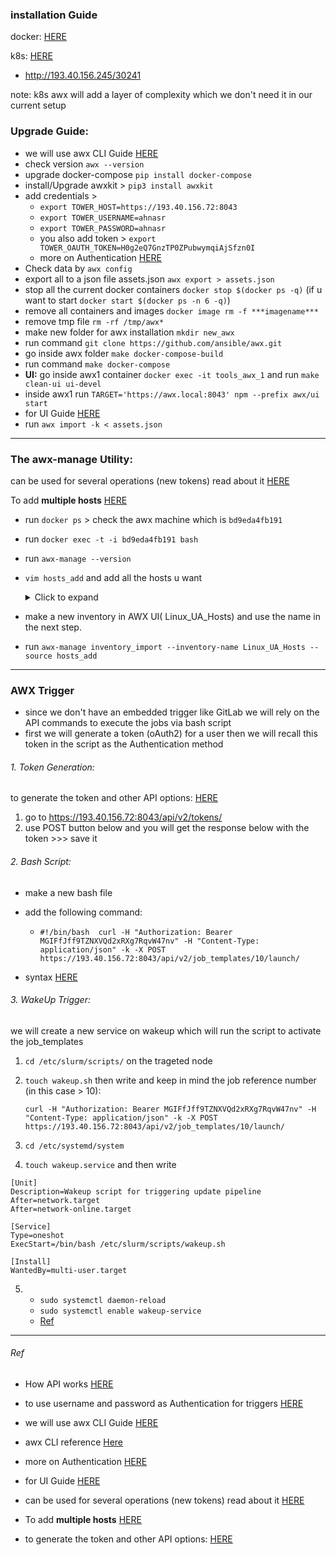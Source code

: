 ### installation Guide

docker: [HERE](https://github.com/ansible/awx/blob/devel/tools/docker-compose/README.md)

k8s: [HERE](https://gist.github.com/dmccuk/93db22e9b30d1963b8fca0de96fc82f0)
- http://193.40.156.245/30241 

note: k8s awx will add a layer of complexity which we don't need it in our current setup

### Upgrade Guide:
- we will use awx CLI Guide [HERE](https://docs.ansible.com/ansible-tower/latest/html/towercli/examples.html)
- check version `awx --version` 
- upgrade docker-compose `pip install docker-compose`
- install/Upgrade awxkit > `pip3 install awxkit`
- add credentials > 
    - `export TOWER_HOST=https://193.40.156.72:8043`     
    - `export TOWER_USERNAME=ahnasr`
    - `export TOWER_PASSWORD=ahnasr`
    - you also add token > `export TOWER_OAUTH_TOKEN=H0g2eQ7GnzTP0ZPubwymqiAjSfzn0I`
    - more on Authentication [HERE](https://docs.ansible.com/ansible-tower/latest/html/towercli/authentication.html#authentication)
- Check data by `awx config`
- export all to a json file assets.json `awx export > assets.json`
- stop all the current docker containers `docker stop $(docker ps -q)` (if u want to start `docker start $(docker ps -n 6 -q)`)
- remove all containers and images `docker image rm -f ***imagename***`
- remove tmp file `rm -rf /tmp/awx*`
- make new folder for awx installation `mkdir new_awx`
- run command `git clone https://github.com/ansible/awx.git`
- go inside awx folder `make docker-compose-build`
- run command `make docker-compose`
- **UI:** go inside awx1 container `docker exec -it tools_awx_1` and run `make clean-ui ui-devel`
- inside awx1 run `TARGET='https://awx.local:8043' npm --prefix awx/ui start`
- for UI Guide [HERE](https://github.com/ansible/awx/blob/devel/tools/docker-compose/README.md)
- run `awx import -k < assets.json`
        


--------
### The awx-manage Utility: 
can be used for several operations (new tokens) read about it [HERE](urlhttps://docs.ansible.com/ansible-tower/latest/html/administration/tower-manage.html#id1)

To add **multiple hosts** [HERE](https://www.unixarena.com/2018/12/awx-ansible-tower-inventory-bulk-hosts-import.html/#:~:text=Add%20Multiple%20hosts%20in%20AWX,ansible%20clients%20in%20few%20minutes)

* run `docker ps` > check the awx machine which is `bd9eda4fb191`
* run `docker exec -t -i bd9eda4fb191 bash`
* run `awx-manage --version`  
    
* `vim hosts_add` and add all the hosts u want 
      <details><summary>Click to expand</summary>
    #just add all the ip u want
    192.168.3.152
    192.168.3.153
    192.168.3.154
    192.168.3.155
    192.168.3.156
    192.168.3.157
    192.168.3.158
    192.168.3.159
     </details>

* make a new inventory in AWX UI( Linux_UA_Hosts) and use the name in the next step.
* run  `awx-manage inventory_import --inventory-name Linux_UA_Hosts --source hosts_add`


---
### AWX Trigger
* since we don't have an embedded trigger like GitLab we will rely on the API commands to execute the jobs via bash script
* first we will generate a token (oAuth2) for a user then we will recall this token in the script as the Authentication method 


###### 1. Token Generation:
to generate the token and other API options: [HERE](https://docs.ansible.com/ansible-tower/latest/html/towerapi/api_ref.html#/Authentication/Authentication_tokens_create_0) 

1. go to https://193.40.156.72:8043/api/v2/tokens/
2. use POST button below and you will get the response below with the token >>> save it 

###### 2. Bash Script: 
* make a new bash file 
* add the following command: 
   - `#!/bin/bash 
    curl -H "Authorization: Bearer MGIFfJff9TZNXVQd2xRXg7RqvW47nv" -H "Content-Type: application/json" -k -X POST https://193.40.156.72:8043/api/v2/job_templates/10/launch/`

* syntax [HERE](https://docs.ansible.com/ansible-tower/latest/html/administration/oauth2_token_auth.html#ag-use-oauth-pat)

###### 3. WakeUp Trigger:

we will create a new service on wakeup which will run the script to activate the job_templates

1. `cd /etc/slurm/scripts/` on the trageted node

2. `touch wakeup.sh` then write and keep in mind the job reference number (in this case > 10):

    `curl -H "Authorization: Bearer MGIFfJff9TZNXVQd2xRXg7RqvW47nv" -H "Content-Type: application/json" -k -X POST https://193.40.156.72:8043/api/v2/job_templates/10/launch/`

    
3. `cd /etc/systemd/system`

4. `touch wakeup.service` and then write

```
[Unit]
Description=Wakeup script for triggering update pipeline
After=network.target
After=network-online.target

[Service]
Type=oneshot
ExecStart=/bin/bash /etc/slurm/scripts/wakeup.sh

[Install]
WantedBy=multi-user.target
```
5. - `sudo systemctl daemon-reload`
   - `sudo systemctl enable wakeup-service`
   - [Ref](https://unix.stackexchange.com/questions/57852/how-do-i-start-a-cron-job-1-min-after-reboot)



-----------------------------
###### Ref 

* How API works [HERE](https://medium.com/@claudio.domingos/ansible-awx-from-scratch-to-rest-api-part-3-of-8-3adcf539031f)
* to use username and password as Authentication for triggers [HERE](https://stackoverflow.com/questions/3044315/how-to-set-the-authorization-header-using-curl)

* we will use awx CLI Guide [HERE](https://docs.ansible.com/ansible-tower/latest/html/towercli/examples.html)

* awx CLI reference [Here](https://docs.ansible.com/ansible-tower/latest/html/towercli/reference.html#awx-export)

*  more on Authentication [HERE](https://docs.ansible.com/ansible-tower/latest/html/towercli/authentication.html#authentication)
* for UI Guide [HERE](https://github.com/ansible/awx/blob/devel/tools/docker-compose/README.md)
* can be used for several operations (new tokens) read about it [HERE](https://docs.ansible.com/ansible-tower/latest/html/administration/tower-manage.html#id1)

* To add **multiple hosts** [HERE](https://www.unixarena.com/2018/12/awx-ansible-tower-inventory-bulk-hosts-import.html/#:~:text=Add%20Multiple%20hosts%20in%20AWX,ansible%20clients%20in%20few%20minutes)

* to generate the token and other API options: [HERE](https://docs.ansible.com/ansible-tower/latest/html/towerapi/api_ref.html#/Authentication/Authentication_tokens_create_0) 
